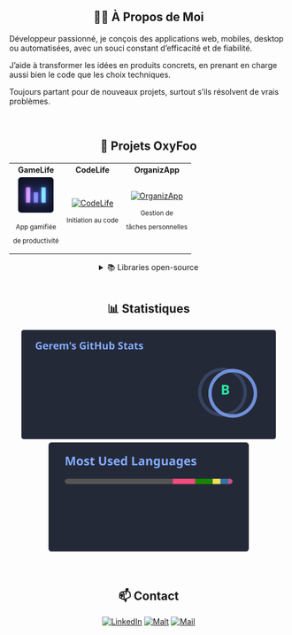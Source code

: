 <h2 align="center">👨‍💻 À Propos de Moi</h2>

Développeur passionné, je conçois des applications web, mobiles, desktop ou automatisées, avec un souci constant d’efficacité et de fiabilité.

J’aide à transformer les idées en produits concrets, en prenant en charge aussi bien le code que les choix techniques.

Toujours partant pour de nouveaux projets, surtout s’ils résolvent de vrais problèmes.

<br>
<div align="center">

## 🚀 Projets OxyFoo

<div align="center">

<table>
  <tr>
    <th align="center">GameLife</th>
    <th align="center">CodeLife</th>
    <th align="center">OrganizApp</th>
  </tr>
  <tr>
    <td align="center">
      <a href="https://github.com/OxyFoo/GameLife">
        <img src="https://github.com/OxyFoo/GameLife/blob/prod/res/logo/GameLife.png" alt="GameLife" width="64" />
      </a>
      <sub>
        <p></p>
        <p>App gamifiée</p>
        <p>de productivité</p>
      </sub>
    </td>
    <td align="center">
      <a href="https://github.com/OxyFoo/Code-Life">
        <img src="https://github.com/OxyFoo/Code-Life/blob/main/assets/images/icon.png" alt="CodeLife" width="64" />
      </a>
      <sub>
        <p></p>
        <p></p>
        <p>Initiation au code</p>
      </sub>
    </td>
    <td align="center">
      <a href="https://github.com/Gerem66/OrganizApp">
        <img src="https://github.com/Gerem66/OrganizApp/blob/master/android/ressources/Logos/square.png" alt="OrganizApp" width="64" />
      </a>
      <sub>
        <p></p>
        <p>Gestion de</p>
        <p>tâches personnelles</p>
      </sub>
    </td>
  </tr>
</table>

<details>
<summary>📚 Libraries open-source</summary>

| 🧰 Tech | 📦 Nom | 📝 Description |
|:--:|:--|:--|
| ![React Native](https://img.shields.io/badge/-React%20Native-20232a?logo=react&logoColor=61dafb&style=flat-square) | [Pinned WebSocket](https://github.com/Gerem66/react-native-pinned-ws) | WebSocket avec **SSL pinning** pour React Native. |
| ![React Native](https://img.shields.io/badge/-React%20Native-20232a?logo=react&logoColor=61dafb&style=flat-square) | [App Control](https://github.com/Gerem66/react-native-app-control) | Contrôle de l’app native (fermeture, redémarrage…) directement depuis JavaScript. |
| ![PHP](https://img.shields.io/badge/-PHP-777BB4?logo=php&logoColor=white&style=flat-square) | [LyricalMind](https://github.com/Gerem66/LyricalMind) | Récupération de paroles synchronisées multi-sources. |
| ![PHP](https://img.shields.io/badge/-PHP-777BB4?logo=php&logoColor=white&style=flat-square) | [PHP-SQL](https://github.com/Gerem66/PHP-SQL) | Une couche d’abstraction simple pour interagir avec des bases SQL en PHP. |
| ![PHP](https://img.shields.io/badge/-PHP-777BB4?logo=php&logoColor=white&style=flat-square) | [SpotifyAPI](https://github.com/Gerem66/SpotifyAPI) | Intégration rapide de l’API Spotify pour vos projets en PHP. |

</details>
</div>

<br>
<h2 align="center">📊 Statistiques</h2>

<p align="center">
<a href=""><img src="https://github.com/Gerem66/Gerem66/blob/main/github-stats/output/github-stats.svg" height="200" alt="github-stats" /></a>
<a href=""><img src="https://github.com/Gerem66/Gerem66/blob/main/github-stats/output/github-languages.svg" height="200" alt="github-languages" /></a>
</p>

<br>
<h2 align="center">📫 Contact</h2>

<p align="center">
<a href="https://www.linkedin.com/in/gerem"><img src="https://img.shields.io/badge/LinkedIn-blue?style=for-the-badge&logo=linkedin" alt="LinkedIn" /></a>
<a href="https://www.malt.fr/profile/geremylecaplain"><img src="https://img.shields.io/badge/Malt-c14438?style=for-the-badge&logo=malt&logoColor=white" alt="Malt" /></a>
<a href="mailto:contact@geremy.dev"><img src="https://img.shields.io/badge/Mail-D14836?style=for-the-badge&logo=gmail&logoColor=white" alt="Mail" /></a>
</p>

